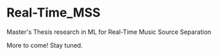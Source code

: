 # Real-Time_MSS
Master's Thesis research in ML for Real-Time Music Source Separation

More to come! Stay tuned.
